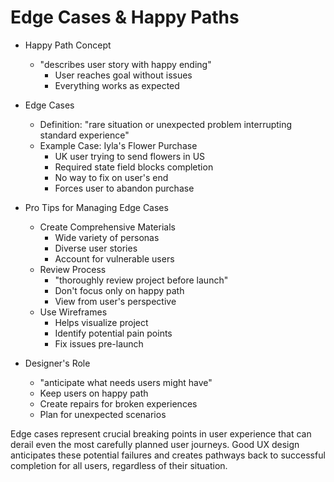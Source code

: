 # Edge Cases & Happy Paths

* Happy Path Concept
   - "describes user story with happy ending"
       * User reaches goal without issues
       * Everything works as expected

* Edge Cases
   - Definition: "rare situation or unexpected problem interrupting standard experience"
   - Example Case: Iyla's Flower Purchase
       * UK user trying to send flowers in US
       * Required state field blocks completion
       * No way to fix on user's end
       * Forces user to abandon purchase

* Pro Tips for Managing Edge Cases
   - Create Comprehensive Materials
       * Wide variety of personas
       * Diverse user stories
       * Account for vulnerable users
   - Review Process
       * "thoroughly review project before launch"
       * Don't focus only on happy path
       * View from user's perspective
   - Use Wireframes
       * Helps visualize project
       * Identify potential pain points
       * Fix issues pre-launch

* Designer's Role
   - "anticipate what needs users might have"
   - Keep users on happy path
   - Create repairs for broken experiences
   - Plan for unexpected scenarios

Edge cases represent crucial breaking points in user experience that can derail even the most carefully planned user journeys. Good UX design anticipates these potential failures and creates pathways back to successful completion for all users, regardless of their situation.
